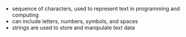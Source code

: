 - sequence of characters, used to represent text in programming and computing
- can include letters, numbers, symbols, and spaces
- strings are used to store and manipulate text data